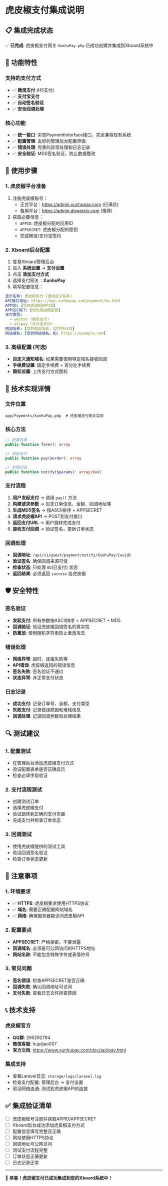 # 虎皮椒支付集成说明

## 📋 集成完成状态

✅ **已完成**: 虎皮椒支付网关 `XunhuPay.php` 已成功创建并集成到Xboard系统中

## 🎯 功能特性

### 支持的支付方式
- ✅ **微信支付** (H5支付)
- ✅ **支付宝支付**
- ✅ **自动签名验证**
- ✅ **安全回调处理**

### 核心功能
- ✅ **统一接口**: 实现PaymentInterface接口，完全兼容现有系统
- ✅ **配置管理**: 友好的管理后台配置界面
- ✅ **错误处理**: 完善的异常处理和日志记录
- ✅ **安全验证**: MD5签名验证，防止数据篡改

## 🚀 使用步骤

### 1. 虎皮椒平台准备
1. 注册虎皮椒账号：
   - 正式平台：https://admin.xunhupay.com (已满员)
   - 备用平台：https://admin.dpweixin.com (推荐)
2. 获取必要信息：
   - `APPID`: 虎皮椒分配的应用ID
   - `APPSECRET`: 虎皮椒分配的密钥
   - 完成微信/支付宝签约

### 2. Xboard后台配置
1. 登录Xboard管理后台
2. 进入 **系统设置** → **支付设置**
3. 点击 **添加支付方式**
4. 选择支付网关：**XunhuPay**
5. 填写配置信息：

```yaml
显示名称: 虎皮椒支付 (或自定义名称)
API接口地址: https://api.xunhupay.com/payment/do.html
APPID: [您的虎皮椒APPID]
APPSECRET: [您的虎皮椒密钥]
支付类型: 
  - wechat (微信支付)
  - alipay (支付宝支付)
网站名称: [您的网站名称，32字符以内]
网站域名: [您的网站域名，如: https://example.com]
```

### 3. 高级配置 (可选)
- **自定义通知域名**: 如果需要使用特定域名接收回调
- **手续费设置**: 固定手续费 + 百分比手续费
- **图标设置**: 上传支付方式图标

## 🔧 技术实现详情

### 文件位置
```
app/Payments/XunhuPay.php  # 虎皮椒支付网关实现
```

### 核心方法
```php
// 配置表单
public function form(): array

// 发起支付  
public function pay($order): array

// 处理回调
public function notify($params): array|bool
```

### 支付流程
1. **用户发起支付** → 调用 `pay()` 方法
2. **构建请求参数** → 包含订单信息、金额、回调地址等
3. **生成MD5签名** → 按ASCII排序 + APPSECRET
4. **请求虎皮椒API** → POST到支付接口
5. **返回支付URL** → 用户跳转完成支付
6. **接收支付回调** → 验证签名，更新订单状态

### 回调处理
- **回调地址**: `/api/v1/guest/payment/notify/XunhuPay/{uuid}`
- **验证签名**: 确保回调来源可信
- **检查状态**: 只处理 `OD`(已支付) 状态
- **返回结果**: 必须返回 `success` 给虎皮椒

## 🛡️ 安全特性

### 签名验证
- **发起支付**: 所有参数按ASCII排序 + APPSECRET + MD5
- **回调验证**: 验证虎皮椒回调签名的真实性
- **防重放**: 使用随机字符串防止重放攻击

### 错误处理
- **网络异常**: 超时、连接失败等
- **API错误**: 虎皮椒返回的错误信息
- **签名失败**: 签名验证不通过
- **状态异常**: 非正常支付状态

### 日志记录
- **成功支付**: 记录订单号、金额、支付类型
- **失败支付**: 记录错误原因和堆栈信息
- **回调处理**: 记录回调参数和处理结果

## 🔍 测试建议

### 1. 配置测试
- 在管理后台添加虎皮椒支付方式
- 验证配置表单是否正确显示
- 检查必填字段验证

### 2. 支付流程测试
- 创建测试订单
- 选择虎皮椒支付
- 验证跳转到正确的支付页面
- 完成支付并检查订单状态

### 3. 回调测试
- 使用虎皮椒提供的测试工具
- 验证回调签名验证
- 检查订单状态更新

## 🚨 注意事项

### 1. 环境要求
- ✅ **HTTPS**: 虎皮椒要求使用HTTPS协议
- ✅ **域名**: 需要正确配置网站域名
- ✅ **网络**: 确保服务器能访问虎皮椒API

### 2. 配置要点
- **APPSECRET**: 严格保密，不要泄露
- **回调域名**: 必须是可公网访问的HTTPS地址
- **网站名称**: 不能包含特殊字符或表情符号

### 3. 常见问题
- **签名错误**: 检查APPSECRET是否正确
- **回调失败**: 确认回调地址可访问
- **支付失败**: 查看日志文件排查原因

## 📞 技术支持

### 虎皮椒官方
- **QQ群**: 295292794
- **微信客服**: hupijiao007
- **官方文档**: https://www.xunhupay.com/doc/api/pay.html

### 集成支持
- 查看Laravel日志: `storage/logs/laravel.log`
- 检查支付配置: 管理后台 → 支付设置
- 验证网络连通: 测试到虎皮椒API的连接

## ✅ 集成验证清单

- [ ] 虎皮椒账号注册并获取APPID/APPSECRET
- [ ] Xboard后台成功添加虎皮椒支付方式
- [ ] 配置信息填写完整且正确
- [ ] 网站使用HTTPS协议
- [ ] 回调地址可公网访问
- [ ] 测试支付流程完整
- [ ] 订单状态正确更新
- [ ] 日志记录正常

---

🎉 **恭喜！虎皮椒支付已成功集成到您的Xboard系统中！**
